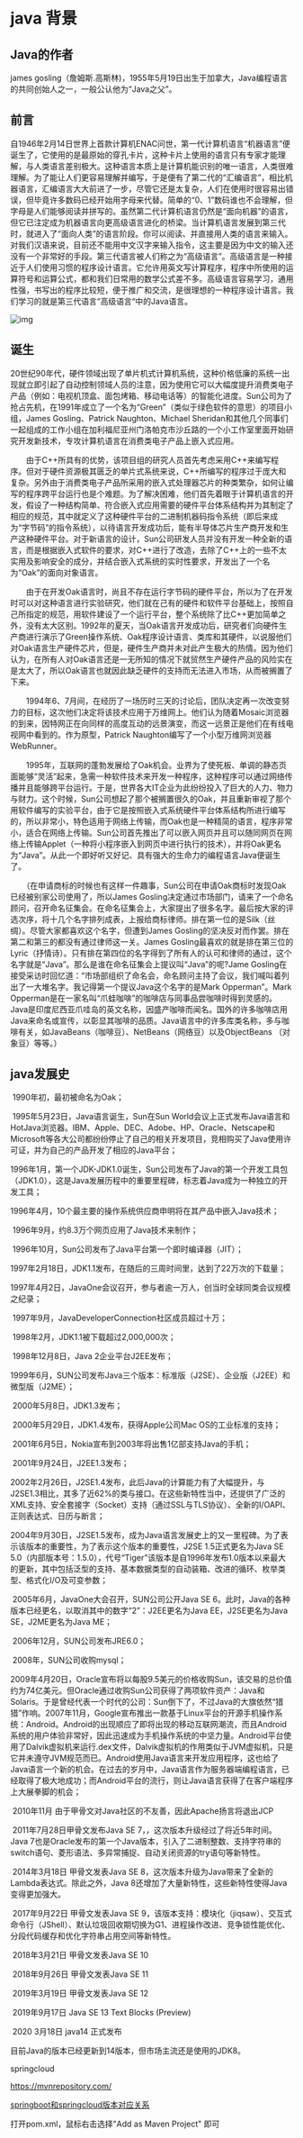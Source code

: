 # java 背景

## Java的作者

james gosling（詹姆斯.高斯林)，1955年5月19日出生于加拿大，Java编程语言的共同创始人之一，一般公认他为“Java之父”。

##  **前言**

自1946年2月14日世界上首款计算机ENAC问世，第一代计算机语言“机器语言”便诞生了，它使用的是最原始的穿孔卡片，这种卡片上使用的语言只有专家才能理解，与人类语言差别极大。这种语言本质上是计算机能识别的唯一语言，人类很难理解。为了能让人们更容易理解并编写，于是便有了第二代的“汇编语言”，相比机器语言，汇编语言大大前进了一步，尽管它还是太复杂，人们在使用时很容易出错误，但毕竟许多数码已经开始用字母来代替。简单的“0、1”数码谁也不会理解，但字母是人们能够阅读并拼写的。虽然第二代计算机语言仍然是“面向机器”的语言，但它已注定成为机器语言向更高级语言进化的桥梁。当计算机语言发展到第三代时，就进入了“面向人类”的语言阶段。你可以阅读、并直接用人类的语言来输入。对我们汉语来说，目前还不能用中文汉字来输入指令，这主要是因为中文的输入还没有一个非常好的手段。第三代语言被人们称之为“高级语言”。高级语言是一种接近于人们使用习惯的程序设计语言。它允许用英文写计算程序，程序中所使用的运算符号和运算公式，都和我们日常用的数学公式差不多。高级语言容易学习，通用性强，书写出的程序比较短，便于推广和交流，是很理想的一种程序设计语言。我们学习的就是第三代语言“高级语言“中的Java语言。

![img](java.assets/1729117-20190928164413527-886138534.png)

## 诞生

​		20世纪90年代，硬件领域出现了单片机式计算机系统，这种价格低廉的系统一出现就立即引起了自动控制领域人员的注意，因为使用它可以大幅度提升消费类电子产品（例如：电视机顶盒、面包烤箱、移动电话等）的智能化进度。Sun公司为了抢占先机，在1991年成立了一个名为“Green”（类似于绿色软件的意思）的项目小组，James Gosling、Patrick Naughton、Michael Sheridan和其他几个同事们一起组成的工作小组在加利福尼亚州门洛帕克市沙丘路的一个小工作室里面开始研究开发新技术，专攻计算机语言在消费类电子产品上嵌入式应用。

　　由于C++所具有的优势，该项目组的研究人员首先考虑采用C++来编写程序。但对于硬件资源极其匮乏的单片式系统来说，C++所编写的程序过于庞大和复杂。另外由于消费类电子产品所采用的嵌入式处理器芯片的种类繁杂，如何让编写的程序跨平台运行也是个难题。为了解决困难，他们首先着眼于计算机语言的开发，假设了一种结构简单、符合嵌入式应用需要的硬件平台体系结构并为其制定了相应的规范，其中就定义了这种硬件平台的二进制机器码指令系统（即后来成为“字节码”的指令系统），以待语言开发成功后，能有半导体芯片生产商开发和生产这种硬件平台。对于新语言的设计，Sun公司研发人员并没有开发一种全新的语言，而是根据嵌入式软件的要求，对C++进行了改造，去除了C++上的一些不太实用及影响安全的成分，并结合嵌入式系统的实时性要求，开发出了一个名为“Oak”的面向对象语言。

　　由于在开发Oak语言时，尚且不存在运行字节码的硬件平台，所以为了在开发时可以对这种语言进行实验研究，他们就在己有的硬件和软件平台基础上，按照自己所指定的规范，用软件建设了一个运行平台，整个系统除了比C++更加简单之外，没有太大区别。1992年的夏天，当Oak语言开发成功后，研究者们向硬件生产商进行演示了Green操作系统、Oak程序设计语言、类库和其硬件，以说服他们对Oak语言生产硬件芯片，但是，硬件生产商并未对此产生极大的热情。因为他们认为，在所有人对Oak语言还是一无所知的情况下就贸然生产硬件产品的风险实在是太大了，所以Oak语言也就因此缺乏硬件的支持而无法进入市场，从而被搁置了下来。

　　1994年6、7月间，在经历了一场历时三天的讨论后，团队决定再一次改变努力的目标，这次他们决定将该技术应用于万维网上。他们认为随着Mosaic浏览器的到来，因特网正在向同样的高度互动的远景演变，而这一远景正是他们在有线电视网中看到的。作为原型，Patrick Naughton编写了一个小型万维网浏览器WebRunner。

　　1995年，互联网的蓬勃发展给了Oak机会。业界为了使死板、单调的静态页面能够“灵活”起来，急需一种软件技术来开发一种程序，这种程序可以通过网络传播并且能够跨平台运行。于是，世界各大IT企业为此纷纷投入了巨大的人力、物力与财力。这个时候，Sun公司想起了那个被搁置很久的Oak，并且重新审视了那个用软件编写的实验平台，由于它是按照嵌入式系统硬件平台体系结构所进行编写的，所以非常小，特色适用于网络上传输，而Oak也是一种精简的语言，程序非常小，适合在网络上传输。Sun公司首先推出了可以嵌入网页并且可以随同网页在网络上传输Applet（一种将小程序嵌入到网页中进行执行的技术），并将Oak更名为“Java”。从此一个即好听又好记、具有强大的生命力的编程语言Java便诞生了。

　　（在申请商标的时候也有这样一件趣事，Sun公司在申请Oak商标时发现Oak已经被别家公司使用了，所以James Gosling决定通过市场部门，请来了一个命名顾问，召开命名征集会。在命名征集会上，大家提出了很多名字。最后按大家的评选次序，将十几个名字排列成表，上报给商标律师。排在第一位的是Silk（丝绸）。尽管大家都喜欢这个名字，但遭到James Gosling的坚决反对而作罢。排在第二和第三的都没有通过律师这一关。James Gosling最喜欢的就是排在第三位的Lyric（抒情诗）。只有排在第四位的名字得到了所有人的认可和律师的通过，这个名字就是“Java”。那么是谁在命名征集会上提议叫“Java”的呢?Jame Gosling在接受采访时回忆道：“市场部组织了命名会，命名顾问主持了会议，我们喊叫着列出了一大堆名字。我记得第一个提议Java这个名字的是Mark Opperman”。Mark Opperman是在一家名叫“爪蛙咖啡”的咖啡店与同事品尝咖啡时得到灵感的。Java是印度尼西亚爪哇岛的英文名称，因盛产咖啡而闻名。国外的许多咖啡店用Java来命名或宣传，以彰显其咖啡的品质。Java语言中的许多库类名称，多与咖啡有关，如JavaBeans（咖啡豆）、NetBeans（网络豆）以及ObjectBeans （对象豆）等等。）

## java发展史
​	1990年初，最初被命名为Oak；

​	1995年5月23日，Java语言诞生，Sun在Sun World会议上正式发布Java语言和HotJava浏览器。IBM、Apple、DEC、Adobe、HP、Oracle、Netscape和Microsoft等各大公司都纷纷停止了自己的相关开发项目，竞相购买了Java使用许可证，并为自己的产品开发了相应的Java平台；

​	1996年1月，第一个JDK-JDK1.0诞生，Sun公司发布了Java的第一个开发工具包（JDK1.0），这是Java发展历程中的重要里程碑，标志着Java成为一种独立的开发工具；

​	1996年4月，10个最主要的操作系统供应商申明将在其产品中嵌入Java技术；

​	1996年9月，约8.3万个网页应用了Java技术来制作；

​	1996年10月，Sun公司发布了Java平台第一个即时编译器（JIT）；

​	1997年2月18日，JDK1.1发布，在随后的三周时间里，达到了22万次的下载量；

​	1997年4月2日，JavaOne会议召开，参与者逾一万人，创当时全球同类会议规模之纪录；

​	1997年9月，JavaDeveloperConnection社区成员超过十万；

​	1998年2月，JDK1.1被下载超过2,000,000次；

​	1998年12月8日，Java 2企业平台J2EE发布；

​	1999年6月，SUN公司发布Java三个版本：标准版（J2SE）、企业版（J2EE）和微型版（J2ME）；

​	2000年5月8日，JDK1.3发布；

​	2000年5月29日，JDK1.4发布，获得Apple公司Mac OS的工业标准的支持；

​	2001年6月5日，Nokia宣布到2003年将出售1亿部支持Java的手机；

​	2001年9月24日，J2EE1.3发布；

​	2002年2月26日，J2SE1.4发布，此后Java的计算能力有了大幅提升，与J2SE1.3相比，其多了近62%的类与接口。在这些新特性当中，还提供了广泛的XML支持、安全套接字（Socket）支持（通过SSL与TLS协议）、全新的I/OAPI、正则表达式、日历与断言；

​	2004年9月30日，J2SE1.5发布，成为Java语言发展史上的又一里程碑。为了表示该版本的重要性，为了表示这个版本的重要性，J2SE 1.5正式更名为Java SE 5.0（内部版本号：1.5.0），代号“Tiger”该版本是自1996年发布1.0版本以来最大的更新，其中包括泛型的支持、基本数据类型的自动装箱、改进的循环、枚举类型、格式化I/O及可变参数；

​	2005年6月，JavaOne大会召开，SUN公司公开Java SE 6。此时，Java的各种版本已经更名，以取消其中的数字“2”：J2EE更名为Java EE，J2SE更名为Java SE，J2ME更名为Java ME；

​	2006年12月，SUN公司发布JRE6.0；

​	2008年，SUN公司收购mysql；

​	2009年4月20日，Oracle宣布将以每股9.5美元的价格收购Sun，该交易的总价值约为74亿美元。但Oracle通过收购Sun公司获得了两项软件资产：Java和Solaris。于是曾经代表一个时代的公司：Sun倒下了，不过Java的大旗依然“猎猎”作响。2007年11月，Google宣布推出一款基于Linux平台的开源手机操作系统：Android。Android的出现顺应了即将出现的移动互联网潮流，而且Android系统的用户体验非常好，因此迅速成为手机操作系统的中坚力量。Android平台使用了Dalvik虚拟机来运行.dex文件，Dalvik虚拟机的作用类似于JVM虚拟机，只是它并未遵守JVM规范而已。Android使用Java语言来开发应用程序，这也给了Java语言一个新的机会。在过去的岁月中，Java语言作为服务器端编程语言，已经取得了极大地成功；而Android平台的流行，则让Java语言获得了在客户端程序上大展拳脚的机会；

​	2010年11月 由于甲骨文对Java社区的不友善，因此Apache扬言将退出JCP

​	2011年7月28日甲骨文发布Java SE 7，，这次版本升级经过了将近5年时间。Java 7也是Oracle发布的第一个Java版本，引入了二进制整数、支持字符串的switch语句、菱形语法、多异常捕捉、自动关闭资源的try语句等新特性。

​	2014年3月18日 甲骨文发表Java SE 8，这次版本升级为Java带来了全新的Lambda表达式。除此之外，Java 8还增加了大量新特性，这些新特性使得Java变得更加强大。

​	2017年9月22日 甲骨文发表Java SE 9，该版本支持：模块化（jiqsaw）、交互式命令行（JShell）、默认垃圾回收期切换为G1、进程操作改进、竞争锁性能优化、分段代码缓存和优化字符串占用空间等新特性。

​	2018年3月21日 甲骨文发表Java SE 10

​	2018年9月26日 甲骨文发表Java SE 11

​	2019年3月19日 甲骨文发表Java SE 12

​	2019年9月17日 Java SE 13 Text Blocks (Preview)

​	2020 3月18日 java14 正式发布

 目前Java的版本已经更新到14版本，但市场主流还是使用的JDK8。



springcloud

https://mvnrepository.com/

[springboot和springcloud版本对应关系](https://start.spring.io/actuator/info)

打开pom.xml，鼠标右击选择"Add as Maven Project" 即可